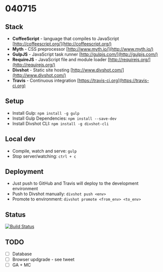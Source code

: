 # 040715

## Stack

- **CoffeeScript** - language that compiles to JavaScript [http://coffeescript.org/](http://coffeescript.org/)
- **Myth** - CSS preprocessor [http://www.myth.io/](http://www.myth.io/)
- **GulpJS** - JavaScript task runner [http://gulpjs.com/](http://gulpjs.com/)
- **RequireJS** - JavaScript file and module loader [http://requirejs.org/](http://requirejs.org/)
- **Divshot** - Static site hosting [http://www.divshot.com/](http://www.divshot.com/)
- **Travis** - Continuous integration [https://travis-ci.org](https://travis-ci.org)

## Setup

+ Install Gulp: `npm install -g gulp`
+ Install Gulp Dependencies: `npm install --save-dev`
+ Install Divshot CLI: `npm install -g divshot-cli`

## Local dev

+ Compile, watch and serve: `gulp`
+ Stop server/watching: `ctrl + c`

## Deployment

+ Just push to GitHub and Travis will deploy to the development environment
+ Push to Divshot manually: `divshot push <env>`
+ Promote to environment: `divshot promote <from_env> <to_env>`

## Status

[![Build Status](https://travis-ci.org/lukehedger/040715.svg?branch=master)](https://travis-ci.org/lukehedger/040715)

## TODO

- [ ] Database
- [ ] Browser updgrade - see tweet
- [ ] GA + MC